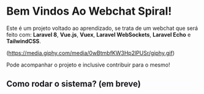 # Bem Vindos Ao Webchat Spiral!

Este é um projeto voltado ao aprendizado, se trata de um webchat que será feito com: **Laravel 8**, **Vue.js**, **Vuex**, **Laravel WebSockets**, **Laravel Echo** e **TailwindCSS**.

(https://media.giphy.com/media/0wBtmbfKW3Hp2lPUSr/giphy.gif)

Pode acompanhar o projeto e inclusive contribuir para o mesmo!

## Como rodar o sistema? (em breve)
